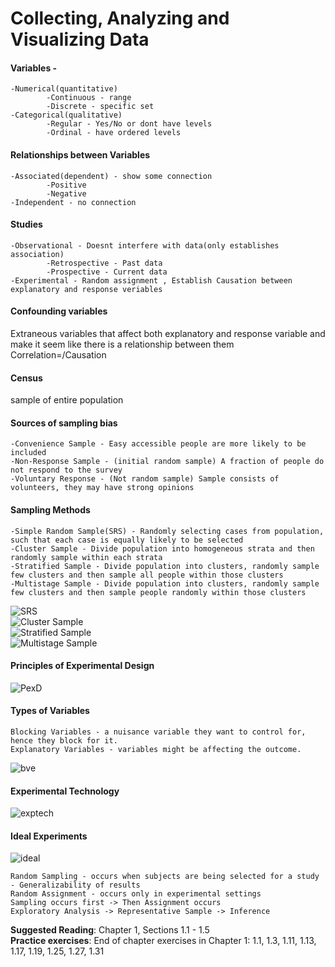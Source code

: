 # Collecting, Analyzing and Visualizing Data  
  
#### Variables -   
	-Numerical(quantitative)  
			-Continuous - range  
			-Discrete - specific set  
	-Categorical(qualitative)  
			-Regular - Yes/No or dont have levels  
			-Ordinal - have ordered levels  
  
#### Relationships between Variables  
	-Associated(dependent) - show some connection  
			-Positive  
			-Negative  
	-Independent - no connection  
  
#### Studies   
	-Observational - Doesnt interfere with data(only establishes association)  
			-Retrospective - Past data  
			-Prospective - Current data  
	-Experimental - Random assignment , Establish Causation between explanatory and response veriables  
  
#### Confounding variables  
Extraneous variables that affect both explanatory and response variable and make it seem like there is a relationship between them  
Correlation=/Causation  
	  
#### Census  
sample of entire population  
  
#### Sources of sampling bias  
	-Convenience Sample - Easy accessible people are more likely to be included  
	-Non-Response Sample - (initial random sample) A fraction of people do not respond to the survey  
	-Voluntary Response - (Not random sample) Sample consists of volunteers, they may have strong opinions  
  
#### Sampling Methods   
	-Simple Random Sample(SRS) - Randomly selecting cases from population, such that each case is equally likely to be selected  
	-Cluster Sample - Divide population into homogeneous strata and then randomly sample within each strata  
	-Stratified Sample - Divide population into clusters, randomly sample few clusters and then sample all people within those clusters  
	-Multistage Sample - Divide population into clusters, randomly sample few clusters and then sample people randomly within those clusters 
![SRS](https://github.com/omkar-334/Probability-with-R/assets/40126336/a29f9367-a6bb-40dd-a2ce-54ceb74ff968)  
![Cluster Sample](https://github.com/omkar-334/Probability-with-R/assets/40126336/a0e3c422-05a3-4989-b49a-7b76f460d6e0)  
![Stratified Sample](https://github.com/omkar-334/Probability-with-R/assets/40126336/1facc2c4-26fa-4576-a2db-10e160d34f6e)  
![Multistage Sample](https://github.com/omkar-334/Probability-with-R/assets/40126336/b4292691-5c36-422a-933e-2ef0d0538d3e)  
  
#### Principles of Experimental Design  
![PexD](https://github.com/omkar-334/Probability-with-R/assets/40126336/0b372f3d-7510-4ee1-b9f8-9aedf234888b)  

#### Types of Variables  
	Blocking Variables - a nuisance variable they want to control for, hence they block for it.  
	Explanatory Variables - variables might be affecting the outcome.  
![bve](https://github.com/omkar-334/Probability-with-R/assets/40126336/a3893be8-1560-40b1-9ca4-88fc5e6c4988)  

#### Experimental Technology  
![exptech](https://github.com/omkar-334/Probability-with-R/assets/40126336/a9e14353-b3d7-4fe8-878d-100b53947ba8)  

#### Ideal Experiments
![ideal](https://github.com/omkar-334/Probability-with-R/assets/40126336/96d46102-e11e-48c8-987c-6bbbb188b1e7)

	Random Sampling - occurs when subjects are being selected for a study - Generalizability of results  
	Random Assignment - occurs only in experimental settings  
	Sampling occurs first -> Then Assignment occurs  
	Exploratory Analysis -> Representative Sample -> Inference  

**Suggested Reading**: Chapter 1, Sections 1.1 - 1.5  
**Practice exercises**: End of chapter exercises  in Chapter 1: 1.1, 1.3, 1.11, 1.13, 1.17, 1.19, 1.25, 1.27, 1.31  
